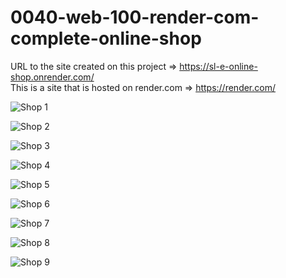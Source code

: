 # 0040-web-100-render-com-complete-online-shop
URL to the site created on this project => https://sl-e-online-shop.onrender.com/    
This is a site that is hosted on render.com => https://render.com/

![Shop 1](https://user-images.githubusercontent.com/100791045/210076591-8ee2bbdb-3237-4f4d-89c5-d5a49658b0e4.PNG)

![Shop 2](https://user-images.githubusercontent.com/100791045/210076593-9975698c-bca1-448f-97b5-8774827dd0c3.PNG)

![Shop 3](https://user-images.githubusercontent.com/100791045/210076598-a224bab3-9fe6-4bf3-b472-b8b70669f6f6.PNG)

![Shop 4](https://user-images.githubusercontent.com/100791045/210076600-0c68fa0e-d51e-45e9-ac19-e890f3a6430b.PNG)

![Shop 5](https://user-images.githubusercontent.com/100791045/210076574-8b05a119-9f7e-4111-b3ad-834a22987e5a.PNG)

![Shop 6](https://user-images.githubusercontent.com/100791045/210076576-0cab6b99-044b-4807-8fff-4bad7bbaa13b.PNG)

![Shop 7](https://user-images.githubusercontent.com/100791045/210076579-d658fe01-d5e6-47a5-aa10-7626dab589c2.PNG)

![Shop 8](https://user-images.githubusercontent.com/100791045/210076583-3e137b42-2759-4c2e-882c-a1a4133a9cc4.PNG)

![Shop 9](https://user-images.githubusercontent.com/100791045/210076588-569f88b6-41d0-44dc-8353-15c150921fd7.PNG)
